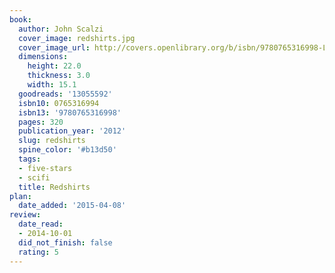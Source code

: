 ```yaml
---
book:
  author: John Scalzi
  cover_image: redshirts.jpg
  cover_image_url: http://covers.openlibrary.org/b/isbn/9780765316998-L.jpg
  dimensions:
    height: 22.0
    thickness: 3.0
    width: 15.1
  goodreads: '13055592'
  isbn10: 0765316994
  isbn13: '9780765316998'
  pages: 320
  publication_year: '2012'
  slug: redshirts
  spine_color: '#b13d50'
  tags:
  - five-stars
  - scifi
  title: Redshirts
plan:
  date_added: '2015-04-08'
review:
  date_read:
  - 2014-10-01
  did_not_finish: false
  rating: 5
---
```

